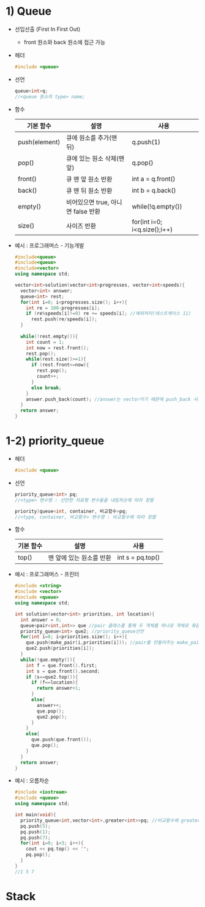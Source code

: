 # 1) Queue

* 선입선출 (First In First Out)
  * front 원소와 back 원소에 접근 가능

* 헤더

  ```c++
  #include <queue>
  ```

* 선언

  ```c++
  queue<int>q;
  //<queue 원소의 type> name;
  ```

* 함수

  | 기본 함수     | 설명                               | 사용                         |
  | ------------- | ---------------------------------- | ---------------------------- |
  | push(element) | 큐에 원소를 추가(맨 뒤)            | q.push(1)                    |
  | pop()         | 큐에 있는 원소 삭제(맨 앞)         | q.pop()                      |
  | front()       | 큐 맨 앞 원소 반환                 | int a = q.front()            |
  | back()        | 큐 맨 뒤 원소 반환                 | int b = q.back()             |
  | empty()       | 비어있으면 true, 아니면 false 반환 | while(!q.empty())            |
  | size()        | 사이즈 반환                        | for(int i=0; i<q.size();i++) |

* 예시 : 프로그래머스 - 기능개발

  ```c++
  #include<queue>
  #include<queue>
  #include<vector>
  using namespace std;
  
  vector<int>solution(vector<int>progresses, vector<int>speeds){
    vector<int> answer;
    queue<int> rest;
    for(int i=0; i<progresses.size(); i++){
      int re = 100-progresses[i];
      if (re%speeds[i]!=0) re += speeds[i]; //예외처리(테스트케이스 11)
  		rest.push(re/speeds[i]);    
    }
    
    while(!rest.empty()){
      int count = 1;
      int now = rest.front();
      rest.pop();
      while(rest.size()>=1){
        if (rest.front<=now){
          rest.pop();
          count++;
        }
        else break;
      }
      answer.push_back(count); //answer는 vector이기 때문에 push_back 사용
    }
    return answer;
  }
  ```



# 1-2) priority_queue

* 헤더

  ```c++
  #include <queue>
  ```

* 선언

  ```c++
  priority_queue<int> pq;
  //<type> 변수명 : 선언한 자료형 변수들을 내림차순에 따라 정렬
  
  priority)queue<int, container, 비교함수>pq;
  //<type, container, 비교함수> 변수명 : 비교함수에 따라 정렬
  ```

* 함수

  | 기본 함수 | 설명                     | 사용             |
  | --------- | ------------------------ | ---------------- |
  | top()     | 맨 앞에 있는 원소를 반환 | int s = pq.top() |

* 예시 : 프로그래머스 - 프린터

  ```c++
  #include <string>
  #include <vector>
  #include <queue>
  using namespace std;
  
  int solution(vector<int> priorities, int location){
    int answer = 0;
    queue<pair<int,int>> que //pair 클래스를 통해 두 객체를 하나로 객체로 묶음 
    priority_queue<int> que2; //priority_queue선언
    for(int i=0; i<priorities.size(); i++){
      que.push(make_pair(i,priorities[i])); //pair를 만들어주는 make_pair함수
      que2.push(priorities[i]);
    }
    while(!que.empty()){
      int f = que.front().first;
      int s = que.front().second;
      if (s==que2.top()){
        if (f==location){
          return answer+1;
        }
        else{
          answer++;
          que.pop();
          que2.pop();
        }
      }
      else{
        que.push(que.front());
        que.pop();
      }
    }
    return answer;
  }
  ```

* 예시 : 오름차순

  ```c++
  #include <iostream>
  #include <queue>
  using namespace std;
  
  int main(void){
    priority_queue<int,vector<int>,greater<int>>pq; //비교함수에 greater<int>를 넣어줌
    pq.push(5);
    pq.push(1);
    pq.push(7);
    for(int i=0; i<3; i++){
      cout << pq.top() << '';
      pq.pop();
    }
  }
  //1 5 7
  ```

  



# Stack

